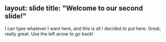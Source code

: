 layout: slide
title: "Welcome to our second slide!"
---
I can type whatever I want here, and this is all I decided to put here. Great, really great. 
Use the left arrow to go back!
